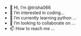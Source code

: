 - 👋 Hi, I’m @trisha066
- 👀 I’m interested in coding...
- 🌱 I’m currently learning python ...
- 💞️ I’m looking to collaborate on ...
- 📫 How to reach me ...

<!---
trisha066/trisha066 is a ✨ special ✨ repository because its `README.md` (this file) appears on your GitHub profile.
You can click the Preview link to take a look at your changes.
--->
